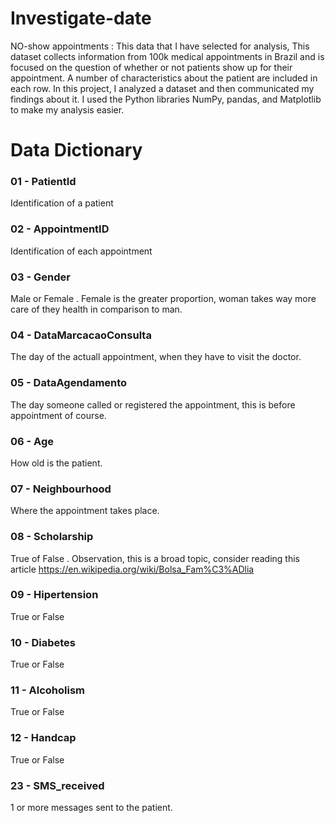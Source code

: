 # Investigate-date
NO-show appointments : This data that I have selected for analysis, This dataset collects information from 100k medical appointments in Brazil and is focused on the question of whether or not patients show up for their appointment. A number of characteristics about the patient are included in each row.
In this project, I analyzed a dataset and then communicated my findings about it. I used the Python libraries NumPy, pandas, and Matplotlib to make my analysis easier.
# Data Dictionary
### 01 - PatientId 
Identification of a patient
### 02 - AppointmentID
Identification of each appointment
### 03 - Gender
Male or Female . Female is the greater proportion, woman takes way more care of they health in comparison to man.
### 04 - DataMarcacaoConsulta
The day of the actuall appointment, when they have to visit the doctor.
### 05 - DataAgendamento
The day someone called or registered the appointment, this is before appointment of course.
### 06 - Age
How old is the patient.
### 07 - Neighbourhood
Where the appointment takes place.
### 08 - Scholarship
True of False . Observation, this is a broad topic, consider reading this article https://en.wikipedia.org/wiki/Bolsa_Fam%C3%ADlia
### 09 - Hipertension
True or False
### 10 - Diabetes
True or False
### 11 - Alcoholism
True or False
### 12 - Handcap
True or False
### 23 - SMS_received
1 or more messages sent to the patient.
